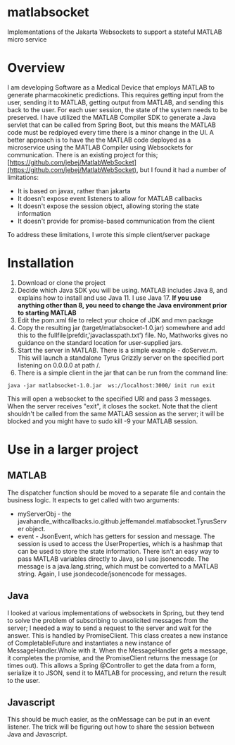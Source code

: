 # matlabsocket
Implementations of the Jakarta Websockets to support a stateful MATLAB micro service

# Overview
I am developing Software as a Medical Device that employs MATLAB to generate pharmacokinetic predictions. This requires getting input from the user, sending it to MATLAB, getting output from MATLAB, and sending this back to the user. For each user session, the state of the system needs to be preserved. I have utilized the MATLAB Compiler SDK to generate a Java servlet that can be called from Spring Boot, but this means the MATLAB code must be redployed every time there is a minor change in the UI. A better approach is to have the the MATLAB code deployed as a microservice using the MATLAB Compiler using Websockets for communication. There is an existing project for this; [https://github.com/jebej/MatlabWebSocket](https://github.com/jebej/MatlabWebSocket), but I found it had a number of limitations:
- It is based on javax, rather than jakarta
- It doesn't expose event listeners to allow for MATLAB callbacks
- It doesn't expose the session object, allowing storing the state information
- It doesn't provide for promise-based communication from the client

To address these limitations, I wrote this simple client/server package
# Installation
1. Download or clone the project
2. Decide which Java SDK you will be using. MATLAB includes Java 8, and explains how to install and use Java 11. I use Java 17. **If you use anything other than 8, you need to change the Java environment prior to starting MATLAB**
3. Edit the pom.xml file to relect your choice of JDK and mvn package
4. Copy the resulting jar (target/matlabsocket-1.0.jar) somewhere and add this to the fullfile(prefdir,'javaclasspath.txt') file. No, Mathworks gives no guidance on the standard location for user-supplied jars.
5. Start the server in MATLAB. There is a simple example - doServer.m. This will launch a standalone Tyrus Grizzly server on the specified port listening on 0.0.0.0 at path /.
6. There is a simple client in the jar that can be run from the command line:
  ````
  java -jar matlabsocket-1.0.jar  ws://localhost:3000/ init run exit
  ````
  This will open a websocket to the specified URI and pass 3 messages. When the server receives "exit", it closes the socket. Note that the client shouldn't be called from the same MATLAB session as the server; it will be blocked and you might have to sudo kill -9 your MATLAB session.
  # Use in a larger project
 ## MATLAB
 The dispatcher function should be moved to a separate file and contain the business logic. It expects to get called with two arguments:
  - myServerObj - the javahandle_withcallbacks.io.github.jeffemandel.matlabsocket.TyrusServer object.
  - event - JsonEvent, which has getters for session and message.
  The session is used to access the UserProperties, which is a hashmap that can be used to store the state information. There isn't an easy way to pass MATLAB variables directly to Java, so I use jsonencode.
  The message is a java.lang.string, which must be converted to a MATLAB string. Again, I use jsondecode/jsonencode for messages.
## Java
I looked at various implementations of websockets in Spring, but they tend to solve the problem of subscribing to unsolicited messages from the server; I needed a way to send a request to the server and wait for the answer. This is handled by PromiseClient. This class creates a new instance of CompletableFuture<String> and instantiates a new instance of MessageHandler.Whole<String> with it. When the MessageHandler gets a message, it completes the promise, and the PromiseClient returns the message (or times out). This allows a Spring @Controller to get the data from a form, serialize it to JSON, send it to MATLAB for processing, and return the result to the user.
## Javascript
This should be much easier, as the onMessage can be put in an event listener. The trick will be figuring out how to share the session between Java and Javascript.
